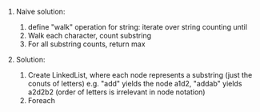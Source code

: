 
 1. Naive solution:
    1. define "walk" operation for string: iterate over string counting until 
    2. Walk each character, count substring
    3. For all substring counts, return max
 
 
 
 2. Solution:
    1. Create LinkedList, where each node represents a substring (just the conuts of letters)
       e.g. "add" yields the node a1d2, "addab" yields a2d2b2 (order of letters is irrelevant in node notation)
    2. Foreach   